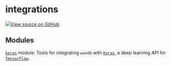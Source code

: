 # integrations

<!-- Insert buttons and diff -->


[![](https://www.tensorflow.org/images/GitHub-Mark-32px.png)View source on GitHub](https://www.github.com/wandb/client/tree/7e65d3b4f98261a70a14749af55a46433d6881c2/wandb/__init__.py)








## Modules

[`keras`](./keras) module: Tools for integrating <code>wandb</code> with [`Keras`](https://keras.io/), a deep learning API for [`TensorFlow`](https://www.tensorflow.org/).


